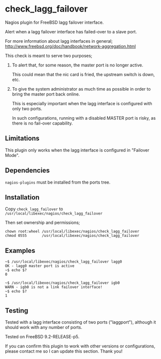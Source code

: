 check_lagg_failover
===================

Nagios plugin for FreeBSD lagg failover interface.

Alert when a lagg failover interface has failed-over to a slave port.

For more information about lagg interfaces in general;  
http://www.freebsd.org/doc/handbook/network-aggregation.html

This check is meant to serve two purposes;

1. To alert that, for some reason, the master port is no longer active.

	This could mean that the nic card is fried,
	the upstream switch is down, etc.

2. To give the system administrator as much time as possible
	in order to bring the master port back online.

	This is especially important when the lagg interface
	is configured with only two ports.

	In such configurations, running with a disabled MASTER port is risky,
	as there is no fail-over capability.


Limitations
-----------

This plugin only works when the lagg interface is configured in "Failover Mode".


Dependencies
------------

`nagios-plugins` must be installed from the ports tree.


Installation
------------

Copy `check_lagg_failover` to `/usr/local/libexec/nagios/check_lagg_failover`

Then set ownership and permissions;
```
chown root:wheel /usr/local/libexec/nagios/check_lagg_failover
chmod 0555       /usr/local/libexec/nagios/check_lagg_failover
```

Examples
-------

```
~$ /usr/local/libexec/nagios/check_lagg_failover lagg0
OK - lagg0 master port is active
~$ echo $?
0
```

```
~$ /usr/local/libexec/nagios/check_lagg_failover igb0
WARN - igb0 is not a link failover interface!
~$ echo $?
1
```

Testing
-------

Tested with a lagg interface consisting of two ports ("laggport"),
although it should work with any number of ports.

Tested on FreeBSD 9.2-RELEASE-p5.

If you can confirm this plugin to work with other versions or configurations,
please contact me so I can update this section. Thank you!
